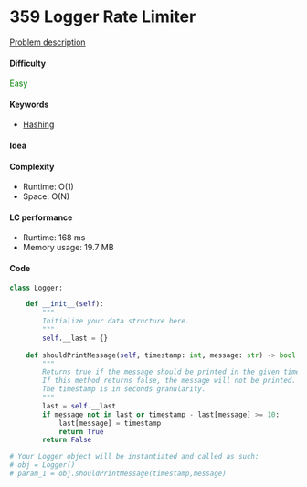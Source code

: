 359 Logger Rate Limiter
=======================
[Problem description](https://leetcode.com/problems/logger-rate-limiter/)

#### Difficulty
<span style="color:green">Easy</span>

#### Keywords
- [Hashing](../categories/hashing.md)

#### Idea

#### Complexity
- Runtime: O(1) 
- Space: O(N)
  
#### LC performance
- Runtime: 168 ms
- Memory usage: 19.7 MB

#### Code
```python
class Logger:

    def __init__(self):
        """
        Initialize your data structure here.
        """
        self.__last = {}
        
    def shouldPrintMessage(self, timestamp: int, message: str) -> bool:
        """
        Returns true if the message should be printed in the given timestamp, otherwise returns false.
        If this method returns false, the message will not be printed.
        The timestamp is in seconds granularity.
        """
        last = self.__last
        if message not in last or timestamp - last[message] >= 10:
            last[message] = timestamp
            return True
        return False

# Your Logger object will be instantiated and called as such:
# obj = Logger()
# param_1 = obj.shouldPrintMessage(timestamp,message)
```